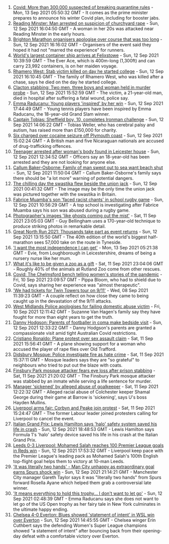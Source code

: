 1. [Covid: More than 300,000 suspected of breaking quarantine rules](https://www.bbc.co.uk/news/uk-politics-58517123?at_medium=RSS&at_campaign=KARANGA) - Mon, 13 Sep 2021 05:50:32 GMT - It comes as the prime minister prepares to announce his winter Covid plan, including for booster jabs.
2. [Reading Minster: Man arrested on suspicion of churchyard rape](https://www.bbc.co.uk/news/uk-england-berkshire-58538181?at_medium=RSS&at_campaign=KARANGA) - Sun, 12 Sep 2021 16:04:50 GMT - A woman in her 20s was attacked near Reading Minster in the early hours.
3. [Brighton Marathon organisers apologise over course that was too long](https://www.bbc.co.uk/news/uk-england-sussex-58538441?at_medium=RSS&at_campaign=KARANGA) - Sun, 12 Sep 2021 16:16:02 GMT - Organisers of the event said they hoped it had not "marred the experience" for runners.
4. [World's largest container ship arrives at Felixstowe](https://www.bbc.co.uk/news/uk-england-suffolk-58521299?at_medium=RSS&at_campaign=KARANGA) - Sun, 12 Sep 2021 10:39:59 GMT - The Ever Ace, which is 400m-long (1,300ft) and can carry 23,992 containers, is on her maiden voyage.
5. [Rhamero West: Stab victim killed on day he started college](https://www.bbc.co.uk/news/uk-england-manchester-58536344?at_medium=RSS&at_campaign=KARANGA) - Sun, 12 Sep 2021 16:10:45 GMT - The family of Rhamero West, who was killed after a chase, says he died on the day he started college.
6. [Clacton stabbing: Two men, three boys and woman held in murder probe](https://www.bbc.co.uk/news/uk-england-essex-58535593?at_medium=RSS&at_campaign=KARANGA) - Sun, 12 Sep 2021 15:52:59 GMT - The victim, a 21-year-old man, died in hospital after suffering a fatal wound, police say.
7. [Emma Raducanu: Young players 'inspired' by her win](https://www.bbc.co.uk/news/uk-58539735?at_medium=RSS&at_campaign=KARANGA) - Sun, 12 Sep 2021 17:44:49 GMT - Young tennis players have been inspired by Emma Raducanu, the 18-year-old Grand Slam winner.
8. [Captain Tobias: Sheffield boy, 10, completes Ironman challenge](https://www.bbc.co.uk/news/uk-england-south-yorkshire-58528510?at_medium=RSS&at_campaign=KARANGA) - Sun, 12 Sep 2021 14:06:22 GMT - Tobias Weller, who has cerebral palsy and autism, has raised more than £150,000 for charity.
9. [Six charged over cocaine seizure off Plymouth coast](https://www.bbc.co.uk/news/uk-england-devon-58537020?at_medium=RSS&at_campaign=KARANGA) - Sun, 12 Sep 2021 15:02:24 GMT - A British man and five Nicaraguan nationals are accused of drug-trafficking offences.
10. [Teenager arrested after woman's body found in Leicester house](https://www.bbc.co.uk/news/uk-england-leicestershire-58536008?at_medium=RSS&at_campaign=KARANGA) - Sun, 12 Sep 2021 12:34:52 GMT - Officers say an 18-year-old has been arrested and they are not looking for anyone else.
11. [Callum Baker-Osborne: Family of man swept out to sea want beach shut](https://www.bbc.co.uk/news/uk-england-dorset-58536098?at_medium=RSS&at_campaign=KARANGA) - Sun, 12 Sep 2021 11:50:04 GMT - Callum Baker-Osborne's family says there should be "a lot more" warning of potential dangers.
12. [The chilling day the swastika flew beside the union jack](https://www.bbc.co.uk/news/uk-england-nottinghamshire-58341335?at_medium=RSS&at_campaign=KARANGA) - Sun, 12 Sep 2021 00:41:32 GMT - The image may be the only time the union jack was pictured together with the swastika in Britain.
13. [Fabrice Muamba's son 'faced racist chants' in school rugby game](https://www.bbc.co.uk/news/uk-england-manchester-58536338?at_medium=RSS&at_campaign=KARANGA) - Sun, 12 Sep 2021 10:56:29 GMT - A top school is investigating after Fabrice Muamba says his son was abused during a rugby game.
14. [Photographer's images 'like ghosts coming out the mist'](https://www.bbc.co.uk/news/uk-england-bristol-58505275?at_medium=RSS&at_campaign=KARANGA) - Sat, 11 Sep 2021 23:05:03 GMT - Guy Bellingham uses a 170-year-old technique to produce striking photos in remarkable detail.
15. [Great North Run 2021: Thousands take part as event returns](https://www.bbc.co.uk/news/uk-england-tyne-58519044?at_medium=RSS&at_campaign=KARANGA) - Sun, 12 Sep 2021 13:15:50 GMT - The 40th edition of the world's biggest half-marathon sees 57,000 take on the route in Tyneside.
16. ['I want the most independence I can get'](https://www.bbc.co.uk/news/uk-england-leicestershire-58501877?at_medium=RSS&at_campaign=KARANGA) - Mon, 13 Sep 2021 05:21:38 GMT - Evie, from Loughborough in Leicestershire, dreams of being a nursery nurse like her mum.
17. [What it's like to be given a zoo as a gift](https://www.bbc.co.uk/news/uk-england-leicestershire-58479112?at_medium=RSS&at_campaign=KARANGA) - Sat, 11 Sep 2021 23:04:06 GMT - Roughly 40% of the animals at Rutland Zoo come from other rescues.
18. [Covid: The Chelmsford bench telling women's stories of the pandemic](https://www.bbc.co.uk/news/uk-england-essex-58505014?at_medium=RSS&at_campaign=KARANGA) - Fri, 10 Sep 2021 23:09:57 GMT - Pippa Bloom, who had to shield due to Covid, says sharing her experience was "almost therapeutic".
19. ['We had tickets for Twin Towers tour on 9/11'](https://www.bbc.co.uk/news/uk-england-birmingham-58486093?at_medium=RSS&at_campaign=KARANGA) - Wed, 08 Sep 2021 11:39:23 GMT - A couple reflect on how close they came to being caught up in the devastation of the 9/11 attacks.
20. [West Midlands Police apologises for failing domestic abuse victim](https://www.bbc.co.uk/news/uk-england-birmingham-58515401?at_medium=RSS&at_campaign=KARANGA) - Fri, 10 Sep 2021 12:11:42 GMT - Suzanne Van Hagen's family say they have fought for more than eight years to get the truth.
21. [Danny Hodgson: Parents of footballer in coma make bedside visit](https://www.bbc.co.uk/news/uk-england-cumbria-58536864?at_medium=RSS&at_campaign=KARANGA) - Sun, 12 Sep 2021 12:33:22 GMT - Danny Hodgson's parents are granted a compassionate visit amid tight Australian Covid restrictions.
22. [Cristiano Ronaldo: Plane protest over sex assault claim](https://www.bbc.co.uk/news/uk-england-manchester-58528893?at_medium=RSS&at_campaign=KARANGA) - Sat, 11 Sep 2021 15:56:41 GMT - A plane showing support for a woman who accused the player of rape flies over Old Trafford.
23. [Didsbury Mosque: Police investigate fire as hate crime](https://www.bbc.co.uk/news/uk-england-manchester-58528886?at_medium=RSS&at_campaign=KARANGA) - Sat, 11 Sep 2021 15:37:11 GMT - Mosque leaders says they are "so grateful" to neighbours who tried to put out the blaze with coats.
24. [Finsbury Park mosque attacker fears eye loss after prison stabbing](https://www.bbc.co.uk/news/uk-wales-58530744?at_medium=RSS&at_campaign=KARANGA) - Sat, 11 Sep 2021 21:20:02 GMT - The Finsbury Park mosque attacker was stabbed by an inmate while serving a life sentence for murder.
25. [Manager 'sickened' by alleged abuse of goalkeeper](https://www.bbc.co.uk/sport/football/58529258?at_medium=RSS&at_campaign=KARANGA) - Sat, 11 Sep 2021 12:22:32 GMT - Alleged racial abuse of Colchester keeper Shamal George during their game at Barrow is 'sickening', says U's boss Hayden Mullins.
26. [Liverpool arms fair: Corbyn and Peake join protest](https://www.bbc.co.uk/news/uk-england-merseyside-58513166?at_medium=RSS&at_campaign=KARANGA) - Sat, 11 Sep 2021 15:24:47 GMT - The former Labour leader joined protesters calling for Liverpool to cancel the event.
27. [Italian Grand Prix: Lewis Hamilton says 'halo' safety system saved his life in crash](https://www.bbc.co.uk/sport/formula1/58539315?at_medium=RSS&at_campaign=KARANGA) - Sun, 12 Sep 2021 18:48:53 GMT - Lewis Hamilton says Formula 1's 'halo' safety device saved his life in his crash at the Italian Grand Prix.
28. [Leeds 0-3 Liverpool: Mohamed Salah reaches 100 Premier League goals in Reds win](https://www.bbc.co.uk/sport/football/58437041?at_medium=RSS&at_campaign=KARANGA) - Sun, 12 Sep 2021 17:53:32 GMT - Liverpool keep pace with the Premier League's leading pack as Mohamed Salah's 100th English top-flight goal helps them to victory at 10-man Leeds.
29. ['It was literally two hands' - Man City unhappy as extraordinary goal earns Spurs shock win](https://www.bbc.co.uk/sport/football/58451986?at_medium=RSS&at_campaign=KARANGA) - Sun, 12 Sep 2021 21:14:21 GMT - Manchester City manager Gareth Taylor says it was "literally two hands" from Spurs forward Rosella Ayane which helped them grab a controversial late winner.
30. ['It means everything to hold this trophy... I don't want to let go'](https://www.bbc.co.uk/sport/tennis/58533776?at_medium=RSS&at_campaign=KARANGA) - Sun, 12 Sep 2021 02:48:39 GMT - Emma Raducanu says she does not want to let go of the US Open trophy as her fairy tale in New York culminates in the ultimate happy ending.
31. [Chelsea 4-0 Everton: Blues showed 'statement of intent' in WSL win over Everton](https://www.bbc.co.uk/sport/football/58451984?at_medium=RSS&at_campaign=KARANGA) - Sun, 12 Sep 2021 14:45:55 GMT - Chelsea winger Erin Cuthbert says the defending Women's Super League champions showed "a statement of intent" after bouncing back from their opening-day defeat with a comfortable victory over Everton.
